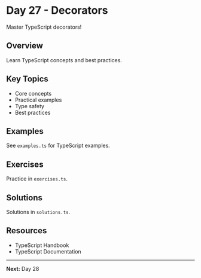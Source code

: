 # Day 27 - Decorators

Master TypeScript decorators!

## Overview

Learn TypeScript concepts and best practices.

## Key Topics

- Core concepts
- Practical examples
- Type safety
- Best practices

## Examples

See `examples.ts` for TypeScript examples.

## Exercises

Practice in `exercises.ts`.

## Solutions

Solutions in `solutions.ts`.

## Resources

- TypeScript Handbook
- TypeScript Documentation

---

**Next:** Day 28
